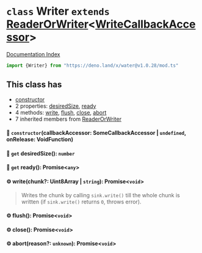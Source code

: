 # `class` Writer `extends` [ReaderOrWriter](../class.ReaderOrWriter/README.md)\<[WriteCallbackAccessor](../class.WriteCallbackAccessor/README.md)>

[Documentation Index](../README.md)

```ts
import {Writer} from "https://deno.land/x/water@v1.0.28/mod.ts"
```

## This class has

- [constructor](#-constructorcallbackaccessor-somecallbackaccessor--undefined-onrelease-voidfunction)
- 2 properties:
[desiredSize](#-get-desiredsize-number),
[ready](#-get-ready-promiseany)
- 4 methods:
[write](#-writechunk-uint8array--string-promisevoid),
[flush](#-flush-promisevoid),
[close](#-close-promisevoid),
[abort](#-abortreason-unknown-promisevoid)
- 7 inherited members from [ReaderOrWriter](../class.ReaderOrWriter/README.md)


#### 🔧 `constructor`(callbackAccessor: SomeCallbackAccessor | `undefined`, onRelease: VoidFunction)



#### 📄 `get` desiredSize(): `number`



#### 📄 `get` ready(): Promise\<`any`>



#### ⚙ write(chunk?: Uint8Array | `string`): Promise\<`void`>

> Writes the chunk by calling `sink.write()`
> till the whole chunk is written (if `sink.write()` returns `0`, throws error).



#### ⚙ flush(): Promise\<`void`>



#### ⚙ close(): Promise\<`void`>



#### ⚙ abort(reason?: `unknown`): Promise\<`void`>



